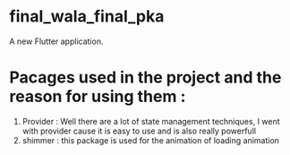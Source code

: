 # final_wala_final_pka

A new Flutter application.
 # Pacages used in the project and the reason for using them :
 1. Provider : Well there are a lot of state management techniques, I went with provider cause it is easy to use and is also really powerfull
 2. shimmer : this package is used for the animation of loading animation
